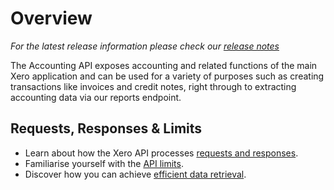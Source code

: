 # Overview

*For the latest release information please check our [release notes](https://developer.xero.com/documentation/api/accounting/releasenotes)*

The Accounting API exposes accounting and related functions of the main Xero application and can be used for a variety of purposes such as creating transactions like invoices and credit notes, right through to extracting accounting data via our reports endpoint.

## Requests, Responses & Limits

- Learn about how the Xero API processes [requests and responses](https://developer.xero.com/documentation/api/accounting/requests-and-responses).
- Familiarise yourself with the [API limits](https://developer.xero.com/documentation/guides/oauth2/limits/).
- Discover how you can achieve [efficient data retrieval](https://developer.xero.com/documentation/api/efficient-data-retrieval).